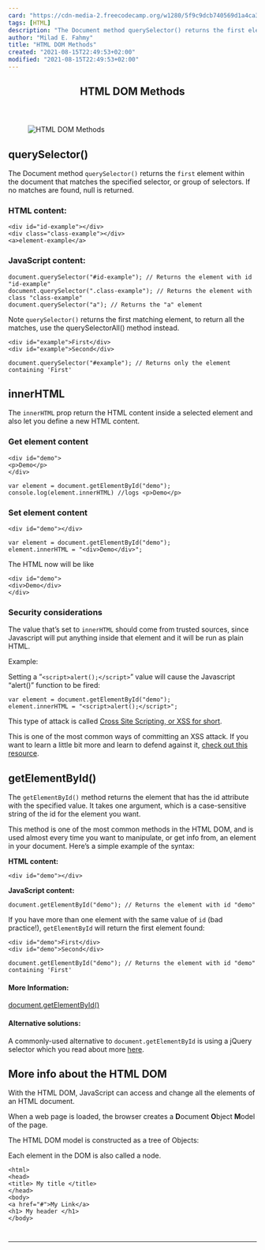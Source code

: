 ```yaml
---
card: "https://cdn-media-2.freecodecamp.org/w1280/5f9c9dcb740569d1a4ca39af.jpg"
tags: [HTML]
description: "The Document method querySelector() returns the first element"
author: "Milad E. Fahmy"
title: "HTML DOM Methods"
created: "2021-08-15T22:49:53+02:00"
modified: "2021-08-15T22:49:53+02:00"
---
```

<div class="site-wrapper">
<main id="site-main" class="site-main outer">
<div class="inner">
<article class="post-full post tag-html tag-dom tag-toothbrush ">
<header class="post-full-header">
<h1 class="post-full-title">HTML DOM Methods</h1>
</header>
<figure class="post-full-image">
<picture>
<source media="(max-width: 700px)" sizes="1px" srcset="data:image/gif;base64,R0lGODlhAQABAIAAAAAAAP///yH5BAEAAAAALAAAAAABAAEAAAIBRAA7 1w">
<source media="(min-width: 701px)" sizes="(max-width: 800px) 400px,
(max-width: 1170px) 700px,
1400px" srcset="https://cdn-media-2.freecodecamp.org/w1280/5f9c9dcb740569d1a4ca39af.jpg 300w,
https://cdn-media-2.freecodecamp.org/w1280/5f9c9dcb740569d1a4ca39af.jpg 600w,
https://cdn-media-2.freecodecamp.org/w1280/5f9c9dcb740569d1a4ca39af.jpg 1000w,
https://cdn-media-2.freecodecamp.org/w1280/5f9c9dcb740569d1a4ca39af.jpg 2000w">
<img onerror="this.style.display='none'" src="https://cdn-media-2.freecodecamp.org/w1280/5f9c9dcb740569d1a4ca39af.jpg" alt="HTML DOM Methods">
</picture>
</figure>
<section class="post-full-content">
<div class="post-content medium-migrated-article">
<h2 id="queryselector-">querySelector()</h2><p>The Document method <code>querySelector()</code> returns the <code>first</code> element within the document that matches the specified selector, or group of selectors. If no matches are found, null is returned.</p><h3 id="html-content-">HTML content:</h3><pre><code class="language-html">&lt;div id="id-example"&gt;&lt;/div&gt;
&lt;div class="class-example"&gt;&lt;/div&gt;
&lt;a&gt;element-example&lt;/a&gt; </code></pre><h3 id="javascript-content-">JavaScript content:</h3><pre><code class="language-javascript">document.querySelector("#id-example"); // Returns the element with id "id-example"
document.querySelector(".class-example"); // Returns the element with class "class-example"
document.querySelector("a"); // Returns the "a" element </code></pre><p>Note <code>querySelector()</code> returns the first matching element, to return all the matches, use the querySelectorAll() method instead.</p><pre><code class="language-html">&lt;div id="example"&gt;First&lt;/div&gt;
&lt;div id="example"&gt;Second&lt;/div&gt;</code></pre><pre><code class="language-javascript">document.querySelector("#example"); // Returns only the element containing 'First'</code></pre><h2 id="innerhtml"><strong>innerHTML </strong></h2><p>The <code>innerHTML</code> prop return the HTML content inside a selected element and also let you define a new HTML content.</p><h3 id="get-element-content">Get element content</h3><pre><code class="language-html">&lt;div id="demo"&gt;
&lt;p&gt;Demo&lt;/p&gt;
&lt;/div&gt;</code></pre><pre><code class="language-javascript">var element = document.getElementById("demo");
console.log(element.innerHTML) //logs &lt;p&gt;Demo&lt;/p&gt;</code></pre><h3 id="set-element-content">Set element content</h3><pre><code class="language-html">&lt;div id="demo"&gt;&lt;/div&gt;</code></pre><pre><code class="language-javascript">var element = document.getElementById("demo");
element.innerHTML = "&lt;div&gt;Demo&lt;/div&gt;";</code></pre><p>The HTML now will be like</p><pre><code class="language-html">&lt;div id="demo"&gt;
&lt;div&gt;Demo&lt;/div&gt;
&lt;/div&gt;</code></pre><h3 id="security-considerations">Security considerations</h3><p>The value that’s set to <code>innerHTML</code> should come from trusted sources, since Javascript will put anything inside that element and it will be run as plain HTML.</p><p>Example:</p><p>Setting a ”<code>&lt;script&gt;alert();&lt;/script&gt;</code>” value will cause the Javascript “alert()” function to be fired:</p><pre><code class="language-javascript">var element = document.getElementById("demo");
element.innerHTML = "&lt;script&gt;alert();&lt;/script&gt;";</code></pre><p>This type of attack is called <a href="https://en.wikipedia.org/wiki/Cross-site_scripting">Cross Site Scripting, or XSS for short</a>.</p><p>This is one of the most common ways of committing an XSS attack. If you want to learn a little bit more and learn to defend against it, <a href="https://xss-game.appspot.com/">check out this resource</a>.</p><h2 id="getelementbyid-">getElementById()</h2><p>The <code>getElementById()</code> method returns the element that has the id attribute with the specified value. It takes one argument, which is a case-sensitive string of the id for the element you want.</p><p>This method is one of the most common methods in the HTML DOM, and is used almost every time you want to manipulate, or get info from, an element in your document. Here’s a simple example of the syntax:</p><p><strong><strong>HTML content:</strong></strong></p><pre><code class="language-html">&lt;div id="demo"&gt;&lt;/div&gt;</code></pre><p><strong><strong>JavaScript content:</strong></strong></p><pre><code class="language-javascript">document.getElementById("demo"); // Returns the element with id "demo"</code></pre><p>If you have more than one element with the same value of <code>id</code> (bad practice!), <code>getElementById</code> will return the first element found:</p><pre><code class="language-html">&lt;div id="demo"&gt;First&lt;/div&gt;
&lt;div id="demo"&gt;Second&lt;/div&gt;</code></pre><pre><code class="language-javascript">document.getElementById("demo"); // Returns the element with id "demo" containing 'First'</code></pre><h4 id="more-information-"><strong>More Information:</strong></h4><p><a href="https://developer.mozilla.org/en-US/docs/Web/API/Document/getElementById" rel="nofollow">document.getElementById()</a></p><h4 id="alternative-solutions-"><strong>Alternative solutions:</strong></h4><p>A commonly-used alternative to <code>document.getElementById</code> is using a jQuery selector which you read about more <a href="https://github.com/freeCodeCamp/guides/tree/master/src/pages/jquery">here</a>.</p><h2 id="more-info-about-the-html-dom">More info about the HTML DOM</h2><p>With the HTML DOM, JavaScript can access and change all the elements of an HTML document.</p><p>When a web page is loaded, the browser creates a <strong><strong>D</strong></strong>ocument <strong><strong>O</strong></strong>bject <strong><strong>M</strong></strong>odel of the page.</p><p>The HTML DOM model is constructed as a tree of Objects:</p><p>Each element in the DOM is also called a node.</p><pre><code class="language-html">&lt;html&gt;
&lt;head&gt;
&lt;title&gt; My title &lt;/title&gt;
&lt;/head&gt;
&lt;body&gt;
&lt;a href="#"&gt;My Link&lt;/a&gt;
&lt;h1&gt; My header &lt;/h1&gt;
&lt;/body&gt;
</div>
<hr>
</section>
</article>
</div>
</main>
</div>
<!-- Google Tag Manager (noscript) -->
<!-- End Google Tag Manager (noscript) -->
